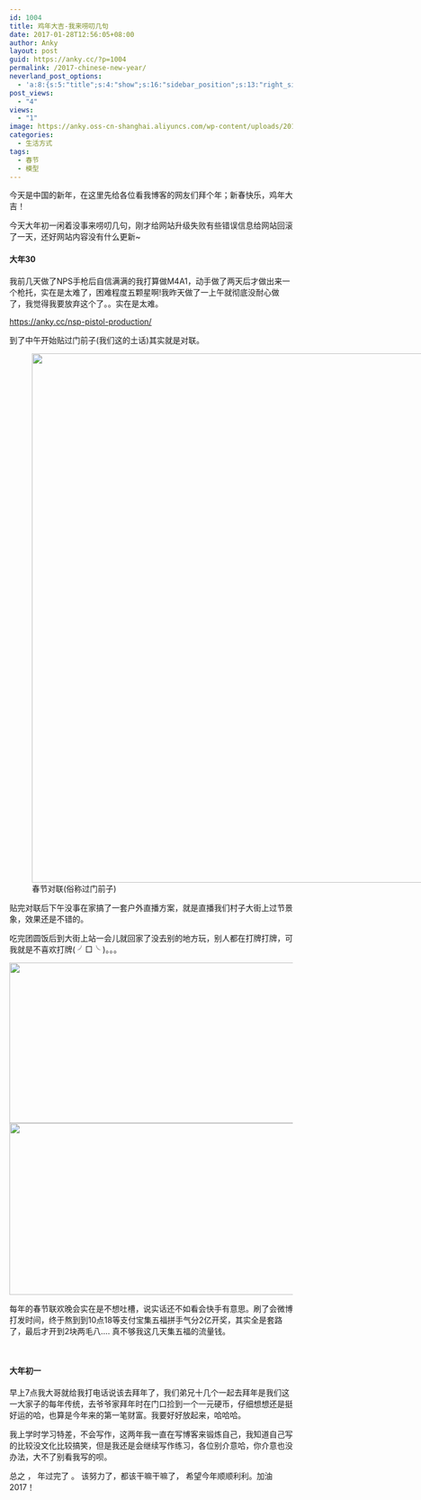 ```yaml
---
id: 1004
title: 鸡年大吉-我来唠叨几句
date: 2017-01-28T12:56:05+08:00
author: Anky
layout: post
guid: https://anky.cc/?p=1004
permalink: /2017-chinese-new-year/
neverland_post_options:
  - 'a:8:{s:5:"title";s:4:"show";s:16:"sidebar_position";s:13:"right_sidebar";s:17:"post_format_video";s:0:"";s:21:"post_format_link_href";s:0:"";s:22:"post_format_link_title";s:0:"";s:22:"post_format_quote_text";s:0:"";s:24:"post_format_quote_author";s:0:"";s:17:"post_format_audio";s:0:"";}'
post_views:
  - "4"
views:
  - "1"
image: https://anky.oss-cn-shanghai.aliyuncs.com/wp-content/uploads/2017/01/IMG_20170127_194517_919.jpg
categories:
  - 生活方式
tags:
  - 春节
  - 模型
---
```

<!--more-->

今天是中国的新年，在这里先给各位看我博客的网友们拜个年；新春快乐，鸡年大吉！

今天大年初一闲着没事来唠叨几句，刚才给网站升级失败有些错误信息给网站回滚了一天，还好网站内容没有什么更新~

#### 大年30

我前几天做了NPS手枪后自信满满的我打算做M4A1，动手做了两天后才做出来一个枪托，实在是太难了，困难程度五颗星啊!我昨天做了一上午就彻底没耐心做了，我觉得我要放弃这个了。。实在是太难。

https://anky.cc/nsp-pistol-production/

到了中午开始贴过门前子(我们这的土话)其实就是对联。

<figure id="attachment_1005" aria-describedby="caption-attachment-1005" style="width: 940px" class="wp-caption alignnone"><img class="wp-image-1005 size-large" src="https://anky.oss-cn-qingdao.aliyuncs.com/wp-content/uploads/2017/01/IMG_20170127_155632_719-1024x1024.jpg" width="940" height="940" srcset="https://anky.oss-cn-shanghai.aliyuncs.com/wp-content/uploads/2017/01/IMG_20170127_155632_719-1024x1024.jpg 1024w, https://anky.oss-cn-shanghai.aliyuncs.com/wp-content/uploads/2017/01/IMG_20170127_155632_719-300x300.jpg 300w, https://anky.oss-cn-shanghai.aliyuncs.com/wp-content/uploads/2017/01/IMG_20170127_155632_719-100x100.jpg 100w, https://anky.oss-cn-shanghai.aliyuncs.com/wp-content/uploads/2017/01/IMG_20170127_155632_719-600x600.jpg 600w, https://anky.oss-cn-shanghai.aliyuncs.com/wp-content/uploads/2017/01/IMG_20170127_155632_719-150x150.jpg 150w, https://anky.oss-cn-shanghai.aliyuncs.com/wp-content/uploads/2017/01/IMG_20170127_155632_719-768x768.jpg 768w, https://anky.oss-cn-shanghai.aliyuncs.com/wp-content/uploads/2017/01/IMG_20170127_155632_719-200x200.jpg 200w, https://anky.oss-cn-shanghai.aliyuncs.com/wp-content/uploads/2017/01/IMG_20170127_155632_719.jpg 1080w" sizes="(max-width: 940px) 100vw, 940px" /><figcaption id="caption-attachment-1005" class="wp-caption-text">春节对联(俗称过门前子)</figcaption></figure>

贴完对联后下午没事在家搞了一套户外直播方案，就是直播我们村子大街上过节景象，效果还是不错的。

吃完团圆饭后到大街上站一会儿就回家了没去别的地方玩，别人都在打牌打牌，可我就是不喜欢打牌( ╯□╰ )。。。

<img class="alignnone wp-image-1007 " src="https://anky.oss-cn-qingdao.aliyuncs.com/wp-content/uploads/2017/01/IMG_20170127_194517_919-300x169.jpg" width="506" height="285" srcset="https://anky.oss-cn-shanghai.aliyuncs.com/wp-content/uploads/2017/01/IMG_20170127_194517_919-300x169.jpg 300w, https://anky.oss-cn-shanghai.aliyuncs.com/wp-content/uploads/2017/01/IMG_20170127_194517_919-600x337.jpg 600w, https://anky.oss-cn-shanghai.aliyuncs.com/wp-content/uploads/2017/01/IMG_20170127_194517_919-150x84.jpg 150w, https://anky.oss-cn-shanghai.aliyuncs.com/wp-content/uploads/2017/01/IMG_20170127_194517_919-768x432.jpg 768w, https://anky.oss-cn-shanghai.aliyuncs.com/wp-content/uploads/2017/01/IMG_20170127_194517_919-1024x575.jpg 1024w" sizes="(max-width: 506px) 100vw, 506px" /><img class="alignnone wp-image-1006" src="https://anky.oss-cn-qingdao.aliyuncs.com/wp-content/uploads/2017/01/IMG_20170127_193645_425-300x181.jpg" width="506" height="305" srcset="https://anky.oss-cn-shanghai.aliyuncs.com/wp-content/uploads/2017/01/IMG_20170127_193645_425-300x181.jpg 300w, https://anky.oss-cn-shanghai.aliyuncs.com/wp-content/uploads/2017/01/IMG_20170127_193645_425-600x361.jpg 600w, https://anky.oss-cn-shanghai.aliyuncs.com/wp-content/uploads/2017/01/IMG_20170127_193645_425-150x90.jpg 150w, https://anky.oss-cn-shanghai.aliyuncs.com/wp-content/uploads/2017/01/IMG_20170127_193645_425-768x462.jpg 768w, https://anky.oss-cn-shanghai.aliyuncs.com/wp-content/uploads/2017/01/IMG_20170127_193645_425-1024x617.jpg 1024w" sizes="(max-width: 506px) 100vw, 506px" /> 

每年的春节联欢晚会实在是不想吐槽，说实话还不如看会快手有意思。刷了会微博打发时间，终于熬到到10点18等支付宝集五福拼手气分2亿开奖，其实全是套路了，最后才开到2块两毛八&#8230;. 真不够我这几天集五福的流量钱。

&nbsp;

#### 大年初一

早上7点我大哥就给我打电话说该去拜年了，我们弟兄十几个一起去拜年是我们这一大家子的每年传统，去爷爷家拜年时在门口捡到一个一元硬币，仔细想想还是挺好运的哈，也算是今年来的第一笔财富。我要好好放起来，哈哈哈。

我上学时学习特差，不会写作，这两年我一直在写博客来锻炼自己，我知道自己写的比较没文化比较搞笑，但是我还是会继续写作练习，各位别介意哈，你介意也没办法，大不了别看我写的呗。

总之 ， 年过完了 。 该努力了，都该干嘛干嘛了， 希望今年顺顺利利。加油2017！